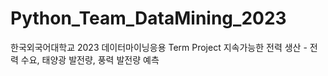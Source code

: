 # Python_Team_DataMining_2023
한국외국어대학교 2023 데이터마이닝응용 Term Project 지속가능한 전력 생산 - 전력 수요, 태양광 발전량, 풍력 발전량 예측
